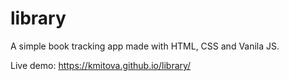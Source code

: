 # library
 A simple book tracking app made with HTML, CSS and Vanila JS.
 
 Live demo: https://kmitova.github.io/library/
